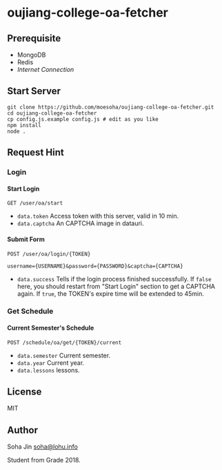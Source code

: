 # oujiang-college-oa-fetcher

## Prerequisite

  - MongoDB
  - Redis
  - *Internet Connection*

## Start Server

	git clone https://github.com/moesoha/oujiang-college-oa-fetcher.git
	cd oujiang-college-oa-fetcher
	cp config.js.example config.js # edit as you like
	npm install
	node .

## Request Hint

### Login

#### Start Login

```
GET /user/oa/start
```

  - `data.token` Access token with this server, valid in 10 min.
  - `data.captcha` An CAPTCHA image in datauri.

#### Submit Form

```
POST /user/oa/login/{TOKEN}

username={USERNAME}&password={PASSWORD}&captcha={CAPTCHA}
```

  - `data.success` Tells if the login process finished successfully. If `false` here, you should restart from "Start Login" section to get a CAPTCHA again. If `true`, the TOKEN's expire time will be extended to 45min.

### Get Schedule

#### Current Semester's Schedule

```
POST /schedule/oa/get/{TOKEN}/current
```

  - `data.semester` Current semester.
  - `data.year` Current year.
  - `data.lessons` lessons.

## License

MIT

## Author

Soha Jin <soha@lohu.info>

Student from Grade 2018.
